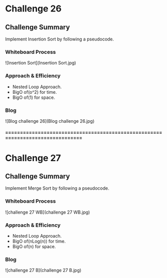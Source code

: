 # Challenge 26
## Challenge Summary
Implement Insertion Sort by following a pseudocode.

### Whiteboard Process
![Insertion Sort](Insertion Sort.jpg)

### Approach & Efficiency
- Nested Loop Approach.
- BigO of(o^2) for time.
- BigO of(1) for space.

### Blog
![Blog challenge 26](Blog challenge 26.jpg)

#### ===============================================================================
# Challenge 27
## Challenge Summary
Implement Merge Sort by following a pseudocode.

### Whiteboard Process
![challenge 27 WB](challenge 27 WB.jpg)

### Approach & Efficiency
- Nested Loop Approach.
- BigO of(nLog(n)) for time.
- BigO of(n) for space.

### Blog
![challenge 27 B](challenge 27 B.jpg)
